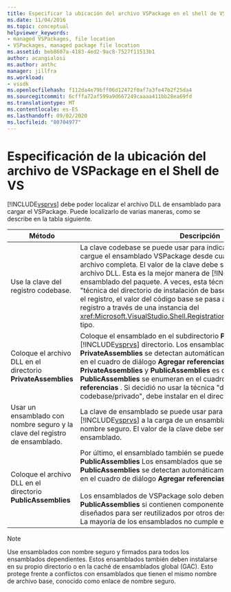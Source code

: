 ```yaml
---
title: Especificar la ubicación del archivo VSPackage en el shell de VS | Microsoft Docs
ms.date: 11/04/2016
ms.topic: conceptual
helpviewer_keywords:
- managed VSPackages, file location
- VSPackages, managed package file location
ms.assetid: beb8607a-4183-4ed2-9ac8-7527f11513b1
author: acangialosi
ms.author: anthc
manager: jillfra
ms.workload:
- vssdk
ms.openlocfilehash: f112da4e79bff06d12472f0af7a3fe47b2f25da4
ms.sourcegitcommit: 6cfffa72af599a9d667249caaaa411bb28ea69fd
ms.translationtype: MT
ms.contentlocale: es-ES
ms.lasthandoff: 09/02/2020
ms.locfileid: "80704977"
---
```

# <a name="specifying-vspackage-file-location-to-the-vs-shell"></a>Especificación de la ubicación del archivo de VSPackage en el Shell de VS
[!INCLUDE[vsprvs](../../code-quality/includes/vsprvs_md.md)] debe poder localizar el archivo DLL de ensamblado para cargar el VSPackage. Puede localizarlo de varias maneras, como se describe en la tabla siguiente.

| Método | Descripción |
| - | - |
| Use la clave del registro codebase. | La clave codebase se puede usar para indicar [!INCLUDE[vsprvs](../../code-quality/includes/vsprvs_md.md)] a que cargue el ensamblado VSPackage desde cualquier ruta de acceso de archivo completa. El valor de la clave debe ser la ruta de acceso al archivo DLL. Esta es la mejor manera de [!INCLUDE[vsprvs](../../code-quality/includes/vsprvs_md.md)] cargar el ensamblado del paquete. A veces, esta técnica se conoce como la "técnica del directorio de instalación de base de código privada". Durante el registro, el valor del código base se pasa a las clases de atributo de registro a través de una instancia del <xref:Microsoft.VisualStudio.Shell.RegistrationAttribute.RegistrationContext> tipo. |
| Coloque el archivo DLL en el directorio **PrivateAssemblies** | Coloque el ensamblado en el subdirectorio **PrivateAssemblies** del [!INCLUDE[vsprvs](../../code-quality/includes/vsprvs_md.md)] directorio. Los ensamblados que se encuentran en **PrivateAssemblies** se detectan automáticamente, pero no están visibles en el cuadro de diálogo **Agregar referencias** . La diferencia entre **PrivateAssemblies** y **PublicAssemblies** es que los ensamblados de **PublicAssemblies** se enumeran en el cuadro de diálogo **Agregar referencias** . Si decidió no usar la técnica "directorio de instalación de codebase/privado", debe instalar en el directorio **PrivateAssemblies** |
| Usar un ensamblado con nombre seguro y la clave del registro de ensamblado. | La clave de ensamblado se puede usar para dirigir explícitamente [!INCLUDE[vsprvs](../../code-quality/includes/vsprvs_md.md)] a la carga de un ensamblado de VSPackage con nombre seguro. El valor de la clave debe ser el nombre seguro del ensamblado. |
| Coloque el archivo DLL en el directorio **PublicAssemblies** | Por último, el ensamblado también se puede colocar en el subdirectorio **PublicAssemblies** Los ensamblados que se encuentran en **PublicAssemblies** se detectan automáticamente y también aparecerán en el cuadro de diálogo **Agregar referencias** en [!INCLUDE[vsprvs](../../code-quality/includes/vsprvs_md.md)] .<br /><br /> Los ensamblados de VSPackage solo deben colocarse en el directorio **PublicAssemblies** si contienen componentes administrados que están diseñados para ser reutilizados por otros desarrolladores de VSPackage. La mayoría de los ensamblados no cumple este criterio. |

> [!NOTE]
> Use ensamblados con nombre seguro y firmados para todos los ensamblados dependientes. Estos ensamblados también deben instalarse en su propio directorio o en la caché de ensamblados global (GAC). Esto protege frente a conflictos con ensamblados que tienen el mismo nombre de archivo base, conocido como enlace de nombre seguro.
